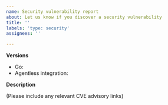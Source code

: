 ```yaml
---
name: Security vulnerability report
about: Let us know if you discover a security vulnerability
title: ''
labels: 'type: security'
assignees: ''

---
```


<!---
Thank you for taking the time to report security vulnerabilities!

Please see our [OSS process document](https://github.com/honeycombio/home/blob/main/honeycomb-oss-lifecycle-and-practices.md#) to get an idea of how we operate.
--->
**Versions**

- Go:
- Agentless integration:

**Description**

(Please include any relevant CVE advisory links)

